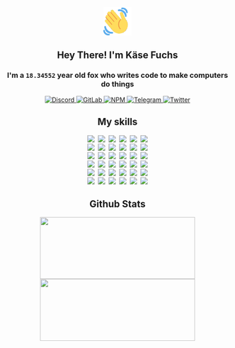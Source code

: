 <div><p align=center><img src=./resources/images/wave.gif width=64px height=64px></p><h2 align=center>Hey There! I'm Käse Fuchs</h2><h3 align=center>I'm a <code>18.34552</code> year old fox who writes code to make computers do things</h3><p align=center><a href=https://discord.com/users/507526681125322772><img alt=Discord src="https://img.shields.io/badge/Discord-5865F2?logo=discord&logoColor=white&style=flat-square#017201481405669698006fd9da94176f"> </a><a href=https://gitlab.com/kasefuchs><img alt=GitLab src="https://img.shields.io/badge/GitLab-330F63?logo=gitlab&logoColor=white&style=flat-square#017201481405669698006fd9da94176f"> </a><a href=https://npmjs.com/~kasefuchs><img alt=NPM src="https://img.shields.io/badge/NPM-CB3837?logo=npm&logoColor=white&style=flat-square#017201481405669698006fd9da94176f"> </a><a href=https://t.me/kasefuchs><img alt=Telegram src="https://img.shields.io/badge/Telegram-2CA5E0?logo=telegram&logoColor=white&style=flat-square#017201481405669698006fd9da94176f"> </a><a href=https://twitter.com/kasefuchs><img alt=Twitter src="https://img.shields.io/badge/Twitter-1DA1F2?logo=twitter&logoColor=white&style=flat-square#017201481405669698006fd9da94176f"></a></p><h2 align=center>My skills</h2><p align=center><a href=https://aws.amazon.com/ ><picture><source srcset="https://skillicons.dev/icons?i=aws&theme=dark#017201481405669698006fd9da94176f" media="(prefers-color-scheme: dark)"><source srcset="https://skillicons.dev/icons?i=aws&theme=light#017201481405669698006fd9da94176f" media="(prefers-color-scheme: light), (prefers-color-scheme: no-preference)"><img src="https://skillicons.dev/icons?i=aws&theme=light#017201481405669698006fd9da94176f"></picture></a>&nbsp;&nbsp;<a href=https://en.wikipedia.org/wiki/Bash_(Unix_shell)><picture><source srcset="https://skillicons.dev/icons?i=bash&theme=dark#017201481405669698006fd9da94176f" media="(prefers-color-scheme: dark)"><source srcset="https://skillicons.dev/icons?i=bash&theme=light#017201481405669698006fd9da94176f" media="(prefers-color-scheme: light), (prefers-color-scheme: no-preference)"><img src="https://skillicons.dev/icons?i=bash&theme=light#017201481405669698006fd9da94176f"></picture></a>&nbsp;&nbsp;<a href=https://discord.com/developers/docs><picture><source srcset="https://skillicons.dev/icons?i=bots&theme=dark#017201481405669698006fd9da94176f" media="(prefers-color-scheme: dark)"><source srcset="https://skillicons.dev/icons?i=bots&theme=light#017201481405669698006fd9da94176f" media="(prefers-color-scheme: light), (prefers-color-scheme: no-preference)"><img src="https://skillicons.dev/icons?i=bots&theme=light#017201481405669698006fd9da94176f"></picture></a>&nbsp;&nbsp;<a href=https://www.cloudflare.com/ ><picture><source srcset="https://skillicons.dev/icons?i=cloudflare&theme=dark#017201481405669698006fd9da94176f" media="(prefers-color-scheme: dark)"><source srcset="https://skillicons.dev/icons?i=cloudflare&theme=light#017201481405669698006fd9da94176f" media="(prefers-color-scheme: light), (prefers-color-scheme: no-preference)"><img src="https://skillicons.dev/icons?i=cloudflare&theme=light#017201481405669698006fd9da94176f"></picture></a>&nbsp;&nbsp;<a href=https://en.wikipedia.org/wiki/CSS><picture><source srcset="https://skillicons.dev/icons?i=css&theme=dark#017201481405669698006fd9da94176f" media="(prefers-color-scheme: dark)"><source srcset="https://skillicons.dev/icons?i=css&theme=light#017201481405669698006fd9da94176f" media="(prefers-color-scheme: light), (prefers-color-scheme: no-preference)"><img src="https://skillicons.dev/icons?i=css&theme=light#017201481405669698006fd9da94176f"></picture></a>&nbsp;&nbsp;<a href=https://www.docker.com/ ><picture><source srcset="https://skillicons.dev/icons?i=docker&theme=dark#017201481405669698006fd9da94176f" media="(prefers-color-scheme: dark)"><source srcset="https://skillicons.dev/icons?i=docker&theme=light#017201481405669698006fd9da94176f" media="(prefers-color-scheme: light), (prefers-color-scheme: no-preference)"><img src="https://skillicons.dev/icons?i=docker&theme=light#017201481405669698006fd9da94176f"></picture></a><br><a href=https://www.electronjs.org/ ><picture><source srcset="https://skillicons.dev/icons?i=electron&theme=dark#017201481405669698006fd9da94176f" media="(prefers-color-scheme: dark)"><source srcset="https://skillicons.dev/icons?i=electron&theme=light#017201481405669698006fd9da94176f" media="(prefers-color-scheme: light), (prefers-color-scheme: no-preference)"><img src="https://skillicons.dev/icons?i=electron&theme=light#017201481405669698006fd9da94176f"></picture></a>&nbsp;&nbsp;<a href=https://expressjs.com/ ><picture><source srcset="https://skillicons.dev/icons?i=express&theme=dark#017201481405669698006fd9da94176f" media="(prefers-color-scheme: dark)"><source srcset="https://skillicons.dev/icons?i=express&theme=light#017201481405669698006fd9da94176f" media="(prefers-color-scheme: light), (prefers-color-scheme: no-preference)"><img src="https://skillicons.dev/icons?i=express&theme=light#017201481405669698006fd9da94176f"></picture></a>&nbsp;&nbsp;<a href=https://www.figma.com/ ><picture><source srcset="https://skillicons.dev/icons?i=figma&theme=dark#017201481405669698006fd9da94176f" media="(prefers-color-scheme: dark)"><source srcset="https://skillicons.dev/icons?i=figma&theme=light#017201481405669698006fd9da94176f" media="(prefers-color-scheme: light), (prefers-color-scheme: no-preference)"><img src="https://skillicons.dev/icons?i=figma&theme=light#017201481405669698006fd9da94176f"></picture></a>&nbsp;&nbsp;<a href=https://firebase.google.com/ ><picture><source srcset="https://skillicons.dev/icons?i=firebase&theme=dark#017201481405669698006fd9da94176f" media="(prefers-color-scheme: dark)"><source srcset="https://skillicons.dev/icons?i=firebase&theme=light#017201481405669698006fd9da94176f" media="(prefers-color-scheme: light), (prefers-color-scheme: no-preference)"><img src="https://skillicons.dev/icons?i=firebase&theme=light#017201481405669698006fd9da94176f"></picture></a>&nbsp;&nbsp;<a href=https://flask.palletsprojects.com/ ><picture><source srcset="https://skillicons.dev/icons?i=flask&theme=dark#017201481405669698006fd9da94176f" media="(prefers-color-scheme: dark)"><source srcset="https://skillicons.dev/icons?i=flask&theme=light#017201481405669698006fd9da94176f" media="(prefers-color-scheme: light), (prefers-color-scheme: no-preference)"><img src="https://skillicons.dev/icons?i=flask&theme=light#017201481405669698006fd9da94176f"></picture></a>&nbsp;&nbsp;<a href=https://cloud.google.com/ ><picture><source srcset="https://skillicons.dev/icons?i=gcp&theme=dark#017201481405669698006fd9da94176f" media="(prefers-color-scheme: dark)"><source srcset="https://skillicons.dev/icons?i=gcp&theme=light#017201481405669698006fd9da94176f" media="(prefers-color-scheme: light), (prefers-color-scheme: no-preference)"><img src="https://skillicons.dev/icons?i=gcp&theme=light#017201481405669698006fd9da94176f"></picture></a><br><a href=https://git-scm.com/ ><picture><source srcset="https://skillicons.dev/icons?i=git&theme=dark#017201481405669698006fd9da94176f" media="(prefers-color-scheme: dark)"><source srcset="https://skillicons.dev/icons?i=git&theme=light#017201481405669698006fd9da94176f" media="(prefers-color-scheme: light), (prefers-color-scheme: no-preference)"><img src="https://skillicons.dev/icons?i=git&theme=light#017201481405669698006fd9da94176f"></picture></a>&nbsp;&nbsp;<a href=https://github.com/ ><picture><source srcset="https://skillicons.dev/icons?i=github&theme=dark#017201481405669698006fd9da94176f" media="(prefers-color-scheme: dark)"><source srcset="https://skillicons.dev/icons?i=github&theme=light#017201481405669698006fd9da94176f" media="(prefers-color-scheme: light), (prefers-color-scheme: no-preference)"><img src="https://skillicons.dev/icons?i=github&theme=light#017201481405669698006fd9da94176f"></picture></a>&nbsp;&nbsp;<a href=https://gitlab.com/ ><picture><source srcset="https://skillicons.dev/icons?i=gitlab&theme=dark#017201481405669698006fd9da94176f" media="(prefers-color-scheme: dark)"><source srcset="https://skillicons.dev/icons?i=gitlab&theme=light#017201481405669698006fd9da94176f" media="(prefers-color-scheme: light), (prefers-color-scheme: no-preference)"><img src="https://skillicons.dev/icons?i=gitlab&theme=light#017201481405669698006fd9da94176f"></picture></a>&nbsp;&nbsp;<a href=https://www.heroku.com/ ><picture><source srcset="https://skillicons.dev/icons?i=heroku&theme=dark#017201481405669698006fd9da94176f" media="(prefers-color-scheme: dark)"><source srcset="https://skillicons.dev/icons?i=heroku&theme=light#017201481405669698006fd9da94176f" media="(prefers-color-scheme: light), (prefers-color-scheme: no-preference)"><img src="https://skillicons.dev/icons?i=heroku&theme=light#017201481405669698006fd9da94176f"></picture></a>&nbsp;&nbsp;<a href=https://en.wikipedia.org/wiki/HTML><picture><source srcset="https://skillicons.dev/icons?i=html&theme=dark#017201481405669698006fd9da94176f" media="(prefers-color-scheme: dark)"><source srcset="https://skillicons.dev/icons?i=html&theme=light#017201481405669698006fd9da94176f" media="(prefers-color-scheme: light), (prefers-color-scheme: no-preference)"><img src="https://skillicons.dev/icons?i=html&theme=light#017201481405669698006fd9da94176f"></picture></a>&nbsp;&nbsp;<a href=https://en.wikipedia.org/wiki/JavaScript><picture><source srcset="https://skillicons.dev/icons?i=js&theme=dark#017201481405669698006fd9da94176f" media="(prefers-color-scheme: dark)"><source srcset="https://skillicons.dev/icons?i=js&theme=light#017201481405669698006fd9da94176f" media="(prefers-color-scheme: light), (prefers-color-scheme: no-preference)"><img src="https://skillicons.dev/icons?i=js&theme=light#017201481405669698006fd9da94176f"></picture></a><br><a href=https://en.wikipedia.org/wiki/Linux><picture><source srcset="https://skillicons.dev/icons?i=linux&theme=dark#017201481405669698006fd9da94176f" media="(prefers-color-scheme: dark)"><source srcset="https://skillicons.dev/icons?i=linux&theme=light#017201481405669698006fd9da94176f" media="(prefers-color-scheme: light), (prefers-color-scheme: no-preference)"><img src="https://skillicons.dev/icons?i=linux&theme=light#017201481405669698006fd9da94176f"></picture></a>&nbsp;&nbsp;<a href=https://mui.com/ ><picture><source srcset="https://skillicons.dev/icons?i=materialui&theme=dark#017201481405669698006fd9da94176f" media="(prefers-color-scheme: dark)"><source srcset="https://skillicons.dev/icons?i=materialui&theme=light#017201481405669698006fd9da94176f" media="(prefers-color-scheme: light), (prefers-color-scheme: no-preference)"><img src="https://skillicons.dev/icons?i=materialui&theme=light#017201481405669698006fd9da94176f"></picture></a>&nbsp;&nbsp;<a href=https://en.wikipedia.org/wiki/Markdown><picture><source srcset="https://skillicons.dev/icons?i=md&theme=dark#017201481405669698006fd9da94176f" media="(prefers-color-scheme: dark)"><source srcset="https://skillicons.dev/icons?i=md&theme=light#017201481405669698006fd9da94176f" media="(prefers-color-scheme: light), (prefers-color-scheme: no-preference)"><img src="https://skillicons.dev/icons?i=md&theme=light#017201481405669698006fd9da94176f"></picture></a>&nbsp;&nbsp;<a href=https://www.mongodb.com/ ><picture><source srcset="https://skillicons.dev/icons?i=mongodb&theme=dark#017201481405669698006fd9da94176f" media="(prefers-color-scheme: dark)"><source srcset="https://skillicons.dev/icons?i=mongodb&theme=light#017201481405669698006fd9da94176f" media="(prefers-color-scheme: light), (prefers-color-scheme: no-preference)"><img src="https://skillicons.dev/icons?i=mongodb&theme=light#017201481405669698006fd9da94176f"></picture></a>&nbsp;&nbsp;<a href=https://www.mysql.com/ ><picture><source srcset="https://skillicons.dev/icons?i=mysql&theme=dark#017201481405669698006fd9da94176f" media="(prefers-color-scheme: dark)"><source srcset="https://skillicons.dev/icons?i=mysql&theme=light#017201481405669698006fd9da94176f" media="(prefers-color-scheme: light), (prefers-color-scheme: no-preference)"><img src="https://skillicons.dev/icons?i=mysql&theme=light#017201481405669698006fd9da94176f"></picture></a>&nbsp;&nbsp;<a href=https://nextjs.org/ ><picture><source srcset="https://skillicons.dev/icons?i=nextjs&theme=dark#017201481405669698006fd9da94176f" media="(prefers-color-scheme: dark)"><source srcset="https://skillicons.dev/icons?i=nextjs&theme=light#017201481405669698006fd9da94176f" media="(prefers-color-scheme: light), (prefers-color-scheme: no-preference)"><img src="https://skillicons.dev/icons?i=nextjs&theme=light#017201481405669698006fd9da94176f"></picture></a><br><a href=https://nodejs.org/en/ ><picture><source srcset="https://skillicons.dev/icons?i=nodejs&theme=dark#017201481405669698006fd9da94176f" media="(prefers-color-scheme: dark)"><source srcset="https://skillicons.dev/icons?i=nodejs&theme=light#017201481405669698006fd9da94176f" media="(prefers-color-scheme: light), (prefers-color-scheme: no-preference)"><img src="https://skillicons.dev/icons?i=nodejs&theme=light#017201481405669698006fd9da94176f"></picture></a>&nbsp;&nbsp;<a href=https://www.postgresql.org/ ><picture><source srcset="https://skillicons.dev/icons?i=postgres&theme=dark#017201481405669698006fd9da94176f" media="(prefers-color-scheme: dark)"><source srcset="https://skillicons.dev/icons?i=postgres&theme=light#017201481405669698006fd9da94176f" media="(prefers-color-scheme: light), (prefers-color-scheme: no-preference)"><img src="https://skillicons.dev/icons?i=postgres&theme=light#017201481405669698006fd9da94176f"></picture></a>&nbsp;&nbsp;<a href=https://learn.microsoft.com/en-us/powershell/ ><picture><source srcset="https://skillicons.dev/icons?i=powershell&theme=dark#017201481405669698006fd9da94176f" media="(prefers-color-scheme: dark)"><source srcset="https://skillicons.dev/icons?i=powershell&theme=light#017201481405669698006fd9da94176f" media="(prefers-color-scheme: light), (prefers-color-scheme: no-preference)"><img src="https://skillicons.dev/icons?i=powershell&theme=light#017201481405669698006fd9da94176f"></picture></a>&nbsp;&nbsp;<a href=https://www.python.org/ ><picture><source srcset="https://skillicons.dev/icons?i=py&theme=dark#017201481405669698006fd9da94176f" media="(prefers-color-scheme: dark)"><source srcset="https://skillicons.dev/icons?i=py&theme=light#017201481405669698006fd9da94176f" media="(prefers-color-scheme: light), (prefers-color-scheme: no-preference)"><img src="https://skillicons.dev/icons?i=py&theme=light#017201481405669698006fd9da94176f"></picture></a>&nbsp;&nbsp;<a href=https://www.raspberrypi.org/ ><picture><source srcset="https://skillicons.dev/icons?i=raspberrypi&theme=dark#017201481405669698006fd9da94176f" media="(prefers-color-scheme: dark)"><source srcset="https://skillicons.dev/icons?i=raspberrypi&theme=light#017201481405669698006fd9da94176f" media="(prefers-color-scheme: light), (prefers-color-scheme: no-preference)"><img src="https://skillicons.dev/icons?i=raspberrypi&theme=light#017201481405669698006fd9da94176f"></picture></a>&nbsp;&nbsp;<a href=https://reactjs.org/ ><picture><source srcset="https://skillicons.dev/icons?i=react&theme=dark#017201481405669698006fd9da94176f" media="(prefers-color-scheme: dark)"><source srcset="https://skillicons.dev/icons?i=react&theme=light#017201481405669698006fd9da94176f" media="(prefers-color-scheme: light), (prefers-color-scheme: no-preference)"><img src="https://skillicons.dev/icons?i=react&theme=light#017201481405669698006fd9da94176f"></picture></a><br><a href=https://redux.js.org/ ><picture><source srcset="https://skillicons.dev/icons?i=redux&theme=dark#017201481405669698006fd9da94176f" media="(prefers-color-scheme: dark)"><source srcset="https://skillicons.dev/icons?i=redux&theme=light#017201481405669698006fd9da94176f" media="(prefers-color-scheme: light), (prefers-color-scheme: no-preference)"><img src="https://skillicons.dev/icons?i=redux&theme=light#017201481405669698006fd9da94176f"></picture></a>&nbsp;&nbsp;<a href=https://en.wikipedia.org/wiki/Regular_expression><picture><source srcset="https://skillicons.dev/icons?i=regex&theme=dark#017201481405669698006fd9da94176f" media="(prefers-color-scheme: dark)"><source srcset="https://skillicons.dev/icons?i=regex&theme=light#017201481405669698006fd9da94176f" media="(prefers-color-scheme: light), (prefers-color-scheme: no-preference)"><img src="https://skillicons.dev/icons?i=regex&theme=light#017201481405669698006fd9da94176f"></picture></a>&nbsp;&nbsp;<a href=https://en.wikipedia.org/wiki/Sass_(stylesheet_language)><picture><source srcset="https://skillicons.dev/icons?i=sass&theme=dark#017201481405669698006fd9da94176f" media="(prefers-color-scheme: dark)"><source srcset="https://skillicons.dev/icons?i=sass&theme=light#017201481405669698006fd9da94176f" media="(prefers-color-scheme: light), (prefers-color-scheme: no-preference)"><img src="https://skillicons.dev/icons?i=sass&theme=light#017201481405669698006fd9da94176f"></picture></a>&nbsp;&nbsp;<a href=https://www.typescriptlang.org/ ><picture><source srcset="https://skillicons.dev/icons?i=ts&theme=dark#017201481405669698006fd9da94176f" media="(prefers-color-scheme: dark)"><source srcset="https://skillicons.dev/icons?i=ts&theme=light#017201481405669698006fd9da94176f" media="(prefers-color-scheme: light), (prefers-color-scheme: no-preference)"><img src="https://skillicons.dev/icons?i=ts&theme=light#017201481405669698006fd9da94176f"></picture></a>&nbsp;&nbsp;<a href=https://unity.com/ ><picture><source srcset="https://skillicons.dev/icons?i=unity&theme=dark#017201481405669698006fd9da94176f" media="(prefers-color-scheme: dark)"><source srcset="https://skillicons.dev/icons?i=unity&theme=light#017201481405669698006fd9da94176f" media="(prefers-color-scheme: light), (prefers-color-scheme: no-preference)"><img src="https://skillicons.dev/icons?i=unity&theme=light#017201481405669698006fd9da94176f"></picture></a>&nbsp;&nbsp;<a href=https://workers.cloudflare.com/ ><picture><source srcset="https://skillicons.dev/icons?i=workers&theme=dark#017201481405669698006fd9da94176f" media="(prefers-color-scheme: dark)"><source srcset="https://skillicons.dev/icons?i=workers&theme=light#017201481405669698006fd9da94176f" media="(prefers-color-scheme: light), (prefers-color-scheme: no-preference)"><img src="https://skillicons.dev/icons?i=workers&theme=light#017201481405669698006fd9da94176f"></picture></a><br></p><h2 align=center>Github Stats</h2><p align=center><picture><source srcset="https://github-readme-stats-kasefuchs.vercel.app/api/?count_private=true&hide_border=true&hide_rank=true&line_height=20&hide_title=true&username=Kasefuchs&theme=dark#017201481405669698006fd9da94176f" media="(prefers-color-scheme: dark)"><source srcset="https://github-readme-stats-kasefuchs.vercel.app/api/?count_private=true&hide_border=true&hide_rank=true&line_height=20&hide_title=true&username=Kasefuchs&theme=light#017201481405669698006fd9da94176f" media="(prefers-color-scheme: light), (prefers-color-scheme: no-preference)"><img align=middle width=350 height=140 src="https://github-readme-stats-kasefuchs.vercel.app/api/?count_private=true&hide_border=true&hide_rank=true&line_height=20&hide_title=true&username=Kasefuchs&theme=light#017201481405669698006fd9da94176f"></picture><picture><source srcset="https://github-readme-stats-kasefuchs.vercel.app/api/top-langs/?count_private=true&hide_border=true&layout=compact&username=Kasefuchs&theme=dark#017201481405669698006fd9da94176f" media="(prefers-color-scheme: dark)"><source srcset="https://github-readme-stats-kasefuchs.vercel.app/api/top-langs/?count_private=true&hide_border=true&layout=compact&username=Kasefuchs&theme=light#017201481405669698006fd9da94176f" media="(prefers-color-scheme: light), (prefers-color-scheme: no-preference)"><img align=middle width=350 height=140 src="https://github-readme-stats-kasefuchs.vercel.app/api/top-langs/?count_private=true&hide_border=true&layout=compact&username=Kasefuchs&theme=light#017201481405669698006fd9da94176f"></picture></p><img src="https://hit.yhype.me/github/profile?user_id=64592097#017201481405669698006fd9da94176f" alt=""></div>